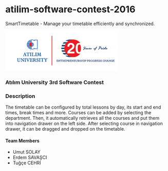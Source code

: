 # atilim-software-contest-2016
SmartTimetable - Manage your timetable efficiently and synchronized.

<img src="/logos_screenshots/atilim_logo_eng.jpg" width=350/>

### Atılım University 3rd Software Contest

### Description
The timetable can be configured by total lessons by day, its start and end times, break times and more. Courses can be added by selecting the department. Then, it automatically retrieves all the courses and put them into navigation drawer on the left side. After selecting course in navigation drawer, it can be dragged and dropped on the timetable.

#### Team Members
- Umut SOLAY
- Erdem SAVAŞCI
- Tuğçe CEHRİ

